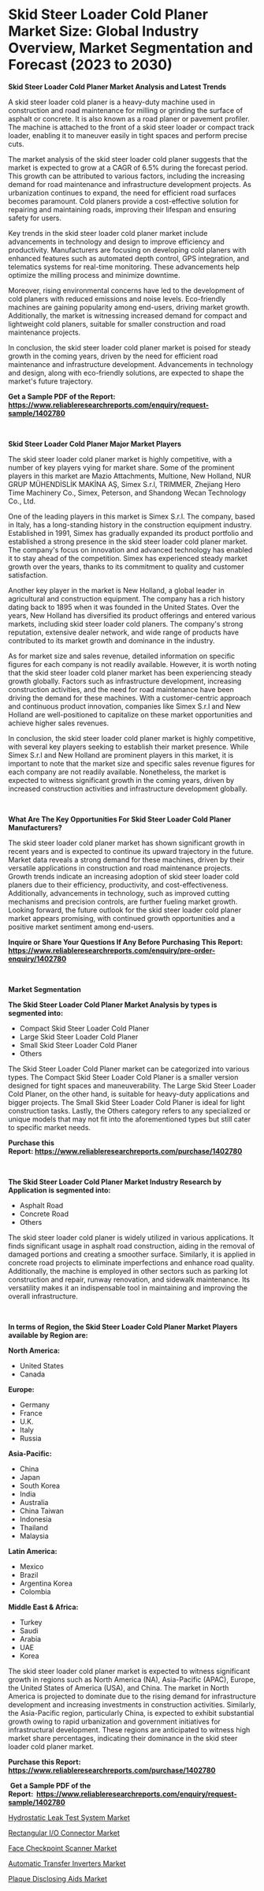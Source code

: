 <p><h1>Skid Steer Loader Cold Planer Market Size: Global Industry Overview, Market Segmentation and Forecast (2023 to 2030)</h1></p><p><strong>Skid Steer Loader Cold Planer Market Analysis and Latest Trends</strong></p>
<p><p>A skid steer loader cold planer is a heavy-duty machine used in construction and road maintenance for milling or grinding the surface of asphalt or concrete. It is also known as a road planer or pavement profiler. The machine is attached to the front of a skid steer loader or compact track loader, enabling it to maneuver easily in tight spaces and perform precise cuts.</p><p>The market analysis of the skid steer loader cold planer suggests that the market is expected to grow at a CAGR of 6.5% during the forecast period. This growth can be attributed to various factors, including the increasing demand for road maintenance and infrastructure development projects. As urbanization continues to expand, the need for efficient road surfaces becomes paramount. Cold planers provide a cost-effective solution for repairing and maintaining roads, improving their lifespan and ensuring safety for users.</p><p>Key trends in the skid steer loader cold planer market include advancements in technology and design to improve efficiency and productivity. Manufacturers are focusing on developing cold planers with enhanced features such as automated depth control, GPS integration, and telematics systems for real-time monitoring. These advancements help optimize the milling process and minimize downtime.</p><p>Moreover, rising environmental concerns have led to the development of cold planers with reduced emissions and noise levels. Eco-friendly machines are gaining popularity among end-users, driving market growth. Additionally, the market is witnessing increased demand for compact and lightweight cold planers, suitable for smaller construction and road maintenance projects.</p><p>In conclusion, the skid steer loader cold planer market is poised for steady growth in the coming years, driven by the need for efficient road maintenance and infrastructure development. Advancements in technology and design, along with eco-friendly solutions, are expected to shape the market's future trajectory.</p></p>
<p><strong>Get a Sample PDF of the Report:&nbsp; <a href="https://www.reliableresearchreports.com/enquiry/request-sample/1402780">https://www.reliableresearchreports.com/enquiry/request-sample/1402780</a></strong></p>
<p>&nbsp;</p>
<p><strong>Skid Steer Loader Cold Planer Major Market Players</strong></p>
<p><p>The skid steer loader cold planer market is highly competitive, with a number of key players vying for market share. Some of the prominent players in this market are Mazio Attachments, Multione, New Holland, NUR GRUP MÜHENDİSLİK MAKİNA AŞ, Simex S.r.l, TRIMMER, Zhejiang Hero Time Machinery Co., Simex, Peterson, and Shandong Wecan Technology Co., Ltd.</p><p>One of the leading players in this market is Simex S.r.l. The company, based in Italy, has a long-standing history in the construction equipment industry. Established in 1991, Simex has gradually expanded its product portfolio and established a strong presence in the skid steer loader cold planer market. The company's focus on innovation and advanced technology has enabled it to stay ahead of the competition. Simex has experienced steady market growth over the years, thanks to its commitment to quality and customer satisfaction.</p><p>Another key player in the market is New Holland, a global leader in agricultural and construction equipment. The company has a rich history dating back to 1895 when it was founded in the United States. Over the years, New Holland has diversified its product offerings and entered various markets, including skid steer loader cold planers. The company's strong reputation, extensive dealer network, and wide range of products have contributed to its market growth and dominance in the industry.</p><p>As for market size and sales revenue, detailed information on specific figures for each company is not readily available. However, it is worth noting that the skid steer loader cold planer market has been experiencing steady growth globally. Factors such as infrastructure development, increasing construction activities, and the need for road maintenance have been driving the demand for these machines. With a customer-centric approach and continuous product innovation, companies like Simex S.r.l and New Holland are well-positioned to capitalize on these market opportunities and achieve higher sales revenues.</p><p>In conclusion, the skid steer loader cold planer market is highly competitive, with several key players seeking to establish their market presence. While Simex S.r.l and New Holland are prominent players in this market, it is important to note that the market size and specific sales revenue figures for each company are not readily available. Nonetheless, the market is expected to witness significant growth in the coming years, driven by increased construction activities and infrastructure development globally.</p></p>
<p>&nbsp;</p>
<p><strong>What Are The Key Opportunities For Skid Steer Loader Cold Planer Manufacturers?</strong></p>
<p><p>The skid steer loader cold planer market has shown significant growth in recent years and is expected to continue its upward trajectory in the future. Market data reveals a strong demand for these machines, driven by their versatile applications in construction and road maintenance projects. Growth trends indicate an increasing adoption of skid steer loader cold planers due to their efficiency, productivity, and cost-effectiveness. Additionally, advancements in technology, such as improved cutting mechanisms and precision controls, are further fueling market growth. Looking forward, the future outlook for the skid steer loader cold planer market appears promising, with continued growth opportunities and a positive market sentiment among end-users.</p></p>
<p><strong>Inquire or Share Your Questions If Any Before Purchasing This Report: <a href="https://www.reliableresearchreports.com/enquiry/pre-order-enquiry/1402780">https://www.reliableresearchreports.com/enquiry/pre-order-enquiry/1402780</a></strong></p>
<p>&nbsp;</p>
<p><strong>Market Segmentation</strong></p>
<p><strong>The Skid Steer Loader Cold Planer Market Analysis by types is segmented into:</strong></p>
<p><ul><li>Compact Skid Steer Loader Cold Planer</li><li>Large Skid Steer Loader Cold Planer</li><li>Small Skid Steer Loader Cold Planer</li><li>Others</li></ul></p>
<p><p>The Skid Steer Loader Cold Planer market can be categorized into various types. The Compact Skid Steer Loader Cold Planer is a smaller version designed for tight spaces and maneuverability. The Large Skid Steer Loader Cold Planer, on the other hand, is suitable for heavy-duty applications and bigger projects. The Small Skid Steer Loader Cold Planer is ideal for light construction tasks. Lastly, the Others category refers to any specialized or unique models that may not fit into the aforementioned types but still cater to specific market needs.</p></p>
<p><strong>Purchase this Report:&nbsp;<a href="https://www.reliableresearchreports.com/purchase/1402780">https://www.reliableresearchreports.com/purchase/1402780</a></strong></p>
<p>&nbsp;</p>
<p><strong>The Skid Steer Loader Cold Planer Market Industry Research by Application is segmented into:</strong></p>
<p><ul><li>Asphalt Road</li><li>Concrete Road</li><li>Others</li></ul></p>
<p><p>The skid steer loader cold planer is widely utilized in various applications. It finds significant usage in asphalt road construction, aiding in the removal of damaged portions and creating a smoother surface. Similarly, it is applied in concrete road projects to eliminate imperfections and enhance road quality. Additionally, the machine is employed in other sectors such as parking lot construction and repair, runway renovation, and sidewalk maintenance. Its versatility makes it an indispensable tool in maintaining and improving the overall infrastructure.</p></p>
<p>&nbsp;</p>
<p><strong>In terms of Region, the Skid Steer Loader Cold Planer Market Players available by Region are:</strong></p>
<p>
    <p> <strong> North America: </strong>
        <ul>
            <li>United States</li>
            <li>Canada</li>
        </ul>
        </p> 
    <p> <strong> Europe: </strong>
        <ul>
            <li>Germany</li>
            <li>France</li>
            <li>U.K.</li>
            <li>Italy</li>
            <li>Russia</li>
        </ul>
        </p> 
    <p> <strong> Asia-Pacific: </strong>
        <ul>
            <li>China</li>
            <li>Japan</li>
            <li>South Korea</li>
            <li>India</li>
            <li>Australia</li>
            <li>China Taiwan</li>
            <li>Indonesia</li>
            <li>Thailand</li>
            <li>Malaysia</li>
        </ul>
        </p> 
    <p> <strong> Latin America: </strong>
        <ul>
            <li>Mexico</li>
            <li>Brazil</li>
            <li>Argentina Korea</li>
            <li>Colombia</li>
        </ul>
        </p> 
    <p> <strong> Middle East & Africa: </strong>
        <ul>
            <li>Turkey</li>
            <li>Saudi</li>
            <li>Arabia</li>
            <li>UAE</li>
            <li>Korea</li>
        </ul>
    </p>
    </p>
<p><p>The skid steer loader cold planer market is expected to witness significant growth in regions such as North America (NA), Asia-Pacific (APAC), Europe, the United States of America (USA), and China. The market in North America is projected to dominate due to the rising demand for infrastructure development and increasing investments in construction activities. Similarly, the Asia-Pacific region, particularly China, is expected to exhibit substantial growth owing to rapid urbanization and government initiatives for infrastructural development. These regions are anticipated to witness high market share percentages, indicating their dominance in the skid steer loader cold planer market.</p></p>
<p><strong>Purchase this Report: <a href="https://www.reliableresearchreports.com/purchase/1402780">https://www.reliableresearchreports.com/purchase/1402780</a></strong></p>
<p>&nbsp;<strong>Get a Sample PDF of the Report:&nbsp;&nbsp;<a href="https://www.reliableresearchreports.com/enquiry/request-sample/1402780">https://www.reliableresearchreports.com/enquiry/request-sample/1402780</a></strong></p>
<p><strong></strong></p>
<p><p><a href="https://medium.com/@geneeffertz/hydrostatic-leak-test-system-market-the-key-to-successful-business-strategy-forecast-till-2030-96823efd838b">Hydrostatic Leak Test System Market</a></p><p><a href="https://github.com/FassouRP/Market-Research-Report-List-1/blob/main/rectangular-io-connector-market.md">Rectangular I/O Connector Market</a></p><p><a href="https://medium.com/@candaceking17/face-checkpoint-scanner-market-furnishes-information-on-market-share-market-trends-and-market-9e5c44d5e620">Face Checkpoint Scanner Market</a></p><p><a href="https://medium.com/@omamuller06/automatic-transfer-inverters-market-focuses-on-market-share-size-and-projected-forecast-till-2030-6c8262e59ddc">Automatic Transfer Inverters Market</a></p><p><a href="https://github.com/rexevange/Market-Research-Report-List-1/blob/main/plaque-disclosing-aids-market.md">Plaque Disclosing Aids Market</a></p></p>